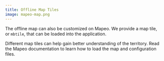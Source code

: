 ```yaml
---
title: Offline Map Tiles
image: mapeo-map.png
---
```


The offline map can also be customized on Mapeo. We provide a map tile, or `mbtile`, that can be loaded into the application.

Different map tiles can help gain better understanding of the territory. Read the <app-button :inline="true" :color="true" localurl=":8086/all/https://docs.mapeo.app/complete-reference-guide/mapeo-mobile-installation-setup/adding-custom-base-maps-to-mapeo-mobile">Mapeo documentation</app-button> to learn how to load the map and configuration files.

<app-button :color="true" localurl=":8087" download="/mbtiles/mbtiles/tiles.mbtiles" text="Download mbtile"></app-button>

<app-button localurl=":8086/all/https://docs.mapeo.app/complete-reference-guide/mapeo-mobile-installation-setup/adding-custom-base-maps-to-mapeo-mobile" text="Read documentation"></app-button>

